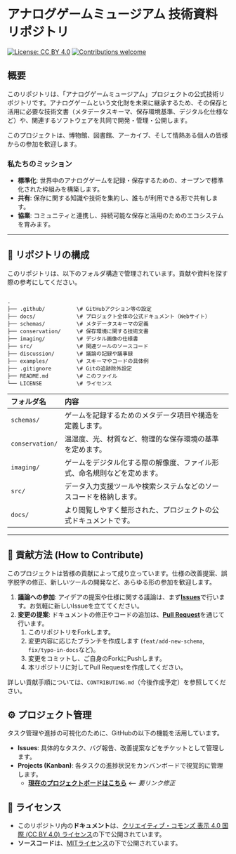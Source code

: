 # アナログゲームミュージアム 技術資料リポジトリ

[![License: CC BY 4.0](https://img.shields.io/badge/License-CC_BY_4.0-lightgrey.svg)](https://creativecommons.org/licenses/by/4.0/)
[![Contributions welcome](https://img.shields.io/badge/contributions-welcome-brightgreen.svg?style=flat)](./CONTRIBUTING.md)

## 概要

このリポジトリは、「アナログゲームミュージアム」プロジェクトの公式技術リポジトリです。アナログゲームという文化財を未来に継承するため、その保存と活用に必要な技術文書（メタデータスキーマ、保存環境基準、デジタル化仕様など）や、関連するソフトウェアを共同で開発・管理・公開します。

このプロジェクトは、博物館、図書館、アーカイブ、そして情熱ある個人の皆様からの参加を歓迎します。

### 私たちのミッション

* **標準化**: 世界中のアナログゲームを記録・保存するための、オープンで標準化された枠組みを構築します。
* **共有**: 保存に関する知識や技術を集約し、誰もが利用できる形で共有します。
* **協業**: コミュニティと連携し、持続可能な保存と活用のためのエコシステムを育みます。

---

## 📖 リポジトリの構成

このリポジトリは、以下のフォルダ構造で管理されています。貢献や資料を探す際の参考にしてください。

```

.
├── .github/          \# GitHubアクション等の設定
├── docs/             \# プロジェクト全体の公式ドキュメント（Webサイト）
├── schemas/          \# メタデータスキーマの定義
├── conservation/     \# 保存環境に関する技術文書
├── imaging/          \# デジタル画像の仕様書
├── src/              \# 関連ツールのソースコード
├── discussion/       \# 議論の記録や議事録
├── examples/         \# スキーマやコードの具体例
├── .gitignore        \# Gitの追跡除外設定
├── README.md         \# このファイル
└── LICENSE           \# ライセンス

```

| フォルダ名      | 内容                                                         |
| :-------------- | :----------------------------------------------------------- |
| `schemas/`      | ゲームを記録するためのメタデータ項目や構造を定義します。     |
| `conservation/` | 温湿度、光、材質など、物理的な保存環境の基準を定めます。     |
| `imaging/`      | ゲームをデジタル化する際の解像度、ファイル形式、命名規則などを定めます。 |
| `src/`          | データ入力支援ツールや検索システムなどのソースコードを格納します。 |
| `docs/`         | より閲覧しやすく整形された、プロジェクトの公式ドキュメントです。 |

---

## 🤝 貢献方法 (How to Contribute)

このプロジェクトは皆様の貢献によって成り立っています。仕様の改善提案、誤字脱字の修正、新しいツールの開発など、あらゆる形の参加を歓迎します。

1.  **議論への参加**: アイデアの提案や仕様に関する議論は、まず[**Issues**](https://github.com/your-username/your-repository/issues)で行います。お気軽に新しいIssueを立ててください。
2.  **変更の提案**: ドキュメントの修正やコードの追加は、[**Pull Request**](https://github.com/your-username/your-repository/pulls)を通じて行います。
    1.  このリポジトリをForkします。
    2.  変更内容に応じたブランチを作成します (`feat/add-new-schema`, `fix/typo-in-docs`など)。
    3.  変更をコミットし、ご自身のForkにPushします。
    4.  本リポジトリに対してPull Requestを作成してください。

詳しい貢献手順については、`CONTRIBUTING.md`（今後作成予定）を参照してください。

## ⚙️ プロジェクト管理

タスク管理や進捗の可視化のために、GitHubの以下の機能を活用しています。

* **Issues**: 具体的なタスク、バグ報告、改善提案などをチケットとして管理します。
* **Projects (Kanban)**: 各タスクの進捗状況をカンバンボードで視覚的に管理します。
    * [**現在のプロジェクトボードはこちら**](https://github.com/users/your-username/projects/1) <-- *要リンク修正*

## 📜 ライセンス

* このリポジトリ内の**ドキュメント**は、[クリエイティブ・コモンズ 表示 4.0 国際 (CC BY 4.0) ライセンス](https://creativecommons.org/licenses/by/4.0/deed.ja)の下で公開されています。
* **ソースコード**は、[MITライセンス](LICENSE)の下で公開されています。
